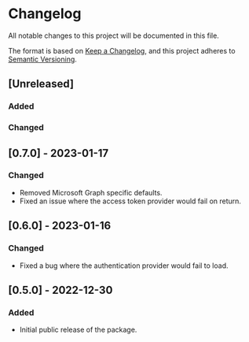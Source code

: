 # Changelog

All notable changes to this project will be documented in this file.

The format is based on [Keep a Changelog](https://keepachangelog.com/en/1.0.0/),
and this project adheres to [Semantic Versioning](https://semver.org/spec/v2.0.0.html).

## [Unreleased]

### Added

### Changed

## [0.7.0] - 2023-01-17

### Changed

- Removed Microsoft Graph specific defaults.
- Fixed an issue where the access token provider would fail on return.

## [0.6.0] - 2023-01-16

### Changed

- Fixed a bug where the authentication provider would fail to load.

## [0.5.0] - 2022-12-30

### Added

- Initial public release of the package.
